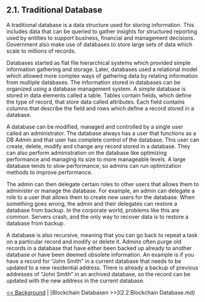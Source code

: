 ## 2.1. Traditional Database

A traditional database is a data structure used for storing information. This includes data that can be queried to gather insights for structured reporting used by entities to support business, financial and management decisions. Government also make use of databases to store large sets of data which scale to millions of records.

Databases started as flat file hierarchical systems which provided simple information gathering and storage. Later, databases used a relational model which allowed more complex ways of gathering data by relating information from multiple databases. The information stored in databases can be organized using a database management system. A simple database is stored in data elements called a table. Tables contain fields, which define the type of record, that store data called attributes. Each field contains columns that describe the field and rows which define a record stored in a database.

A database can be modified, managed and controlled by a single user called an administrator. The database always has a user that functions as a DB Admin and that user has complete control of the database. This user can create, delete, modify and change any record stored in a database. They can also perform administration on the database like optimizing performance and managing its size to more manageable levels. A large database tends to slow performance, so admins can run optimization methods to improve performance.

The admin can then delegate certain roles to other users that allows them to administer or manage the database. For example, an admin can delegate a role to a user that allows them to create new users for the database. When something goes wrong, the admin and their delegates can restore a database from backup. In the corporate world, problems like this are common. Servers crash, and the only way to recover data is to restore a database from backup.

A database is also recursive, meaning that you can go back to repeat a task on a particular record and modify or delete it. Admins often purge old records in a database that have either been backed up already to another database or have been deemed obsolete information. An example is if you have a record for “John Smith” in a current database that needs to be updated to a new residential address. There is already a backup of previous addresses of “John Smith” in an archived database, so the record can be updated with the new address in the current database.

[<< Background](2.Background.md) | [Blockchain Databasen >>](2.2.Blockchain Database.md)
